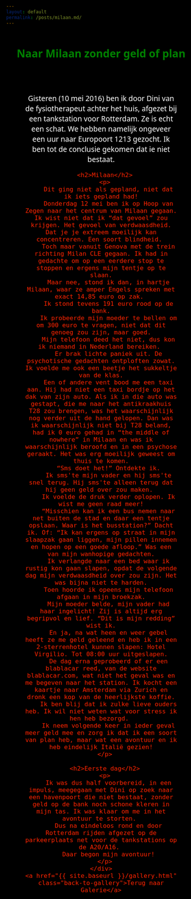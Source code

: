 ```yaml
---
layout: default
permalink: /posts/milaan.md/
---
```


<html lang="en">
<head>
  <meta charset="UTF-8">
  <meta name="viewport" content="width=device-width, initial-scale=1.0">
  <title>Naar Milaan zonder geld of plan</title>
  <link rel="stylesheet" href="{{ '/assets/css/main.css' | relative_url }}">
  <style>
    body, html {
      height: 100%;
      margin: 0;
      font-family: 'Segoe UI', Tahoma, Geneva, Verdana, sans-serif;
      background-color: black; /* Set the background color to black */
      color: white; /* Set text color to white */
    }
    h1 {
      color: green;
    }
    body, p {
      color: white;
    }
    .back-to-gallery {
      display: inline-block;
      margin-top: 20px;
      padding: 10px 20px;
      background-color: red;
      color: white; /* Set the font color to black */
      text-decoration: none;
      font-weight: bold;
      border-radius: 5px;
      transition: background-color 0.3s, color 0.3s;
    }
    .back-to-gallery:hover {
      background-color: green;
      color: white;
    }
    .center-content {
      display: flex;
      flex-direction: column;
      align-items: center;
      text-align: center;
      min-height: 100vh;
      overflow: hidden;
      max-width: 100%; /* Added max-width for better responsiveness */
      margin: 0 auto; /* Center the content horizontally */
    }
    .fullscreen-container {
      position: relative;
      width: 100%;
      max-height: 70vh;
      overflow: hidden;
    }
    .fullscreen-image {
      width: 100%;
      height: auto;
      object-fit: cover;
      opacity: 0;
      transition: opacity 1s ease-in-out;
    }
    .fullscreen-image.show {
      opacity: 1;
    }
    .center-text {
      font-size: 1.5vw;
      color: #FF2400;
      max-width: 80%;
      margin: 15px auto;
    }
    .small-image {
      cursor: pointer;
      max-width: 100%;
      height: auto;
      transition: transform 0.5s ease-in-out, opacity 1s ease-in-out, border 0.3s ease-in-out;
      opacity: 0;
      margin-top: 15px;
    }
    .small-image.show {
      opacity: 1;
      border: 3px solid #FF2400;
    }
    .modal {
      display: none;
      position: fixed;
      top: auto;
      right: 0; /* Stick to the right */
      bottom: 0;
      left: auto; /* Unset left */
      width: 100%;
      height: 100%;
      background: rgba(0, 0, 0, 0.8);
      overflow: auto;
      display: flex;
      justify-content: center;
      align-items: center;
      opacity: 0;
      transition: opacity 1s ease-in-out;
      pointer-events: none; /* Clicks on the modal won't trigger events */
    }
    .modal-content {
      width: 100%;
      height: auto;
      max-width: 100%; /* Adjusted max-width */
      max-height: 100%; /* Adjusted max-height */
      object-fit: contain;
      box-shadow: 0 0 20px rgba(255, 215, 0, 0.8);
    }
    .modal-image {
      width: 100%;
      height: auto;
      max-width: 100vw; /* Adjusted max-width to fit the viewport width */
      max-height: 100vh; /* Adjusted max-height to fit the viewport height */
      object-fit: contain;
    }
    @keyframes fadeIn {
      from {
        opacity: 0;
      }
      to {
        opacity: 1;
      }
    }
    .modal.fade-in {
      animation: fadeIn 2s ease-in-out; /* Increased duration to 2 seconds */
      opacity: 1;
    }
    .modal.fade-out {
      opacity: 0;
    }
    /* Add a transition for the fade-out effect */
    .modal.fade-out .modal-content {
      transition: opacity 1s ease-in-out;
    }
    .modal:hover .modal-content {
      box-shadow: 0 0 30px rgba(255, 215, 0, 1);
    }
    @media only screen and (max-width: 1200px) {
      .center-text {
        font-size: 2vw;
      }
    }
    @media only screen and (max-width: 768px) {
      .center-text {
        font-size: 3vw;
      }
    }
  </style>
</head>
<body>
  <div class="center-content">
    <div id="newText" style="display: block;">
      <h1>Naar Milaan zonder geld of plan</h1>
      <img src="{{ site.baseurl }}/assets/images/slums.jpeg" alt="Kaleidoscope" class="small-image" />
    </div>
    <div class="center-text">
      <p>Gisteren (10 mei 2016) ben ik door Dini van de fysiotherapeut achter het huis, afgezet bij een tankstation voor Rotterdam. Ze is echt een schat. We hebben namelijk ongeveer een uur naar Europoort 1213 gezocht. Ik ben tot de conclusie gekomen dat ie niet bestaat.</p>
      
      <h2>Milaan</h2>
      <p>
        Dit ging niet als gepland, niet dat ik iets gepland had!
        Donderdag 12 mei ben ik op Hoop van Zegen naar het centrum van Milaan gegaan. Ik wist niet dat ik “dat gevoel” zou krijgen. Het gevoel van verdwaasdheid. Dat je je extreem moeilijk kan concentreren. Een soort blindheid. 
        Toch maar vanuit Genova met de trein richting Milan CLE gegaan. Ik had in gedachte om op een eerdere stop te stoppen en ergens mijn tentje op te slaan.
        Maar nee, stond ik dan, in hartje Milaan, waar ze amper Engels spreken met exact 14,85 euro op zak. 
        Ik stond tevens 191 euro rood op de bank.
        Ik probeerde mijn moeder te bellen om om 300 euro te vragen, niet dat dit genoeg zou zijn, maar goed.
        Mijn telefoon deed het niet, dus kon ik niemand in Nederland bereiken. 
        Er brak lichte paniek uit. De psychotische gedachten ontploften zowat. Ik voelde me ook een beetje het sukkeltje van de klas.
        Een of andere vent bood me een taxi aan. Hij had niet een taxi bordje op het dak van zijn auto. Als ik in die auto was gestapt, die me naar het antikraakhuis T28 zou brengen, was het waarschijnlijk nog verder uit de hand gelopen. Dan was ik waarschijnlijk niet bij T28 beland, had ik 0 euro gehad in “the middle of nowhere” in Milaan en was ik waarschijnlijk beroofd en in een psychose geraakt. Het was erg moeilijk geweest om thuis te komen.
        “Sms doet het!” Ontdekte ik.
        Ik sms'te mijn vader en hij sms'te snel terug. Hij sms'te alleen terug dat hij geen geld over zou maken. 
        Ik voelde de druk verder oplopen. Ik wist me geen raad meer!
        “Misschien kan ik een bus nemen naar net buiten de stad en daar een tentje opslaan. Waar is het busstation?” Dacht ik. Of: “Ik kan ergens op straat in mijn slaapzak gaan liggen, mijn pillen innemen en hopen op een goede afloop.” Was een van mijn wanhopige gedachten.
        Ik verlangde naar een bed waar ik rustig kon gaan slapen, opdat de volgende dag mijn verdwaasdheid over zou zijn. Het was bijna niet te harden.
        Toen hoorde ik opeens mijn telefoon afgaan in mijn broekzak.
        Mijn moeder belde, mijn vader had haar ingelicht! Zij is altijd erg begripvol en lief. “Dit is mijn redding” wist ik.
        En ja, na wat heen en weer gebel heeft ze me geld geleend en heb ik in een 2-sterrenhotel kunnen slapen: Hotel Virgilio. Tot 08:00 uur uitgeslapen.
        De dag erna geprobeerd of er een blablacar reed, van de website blablacar.com, wat niet het geval was en me begeven naar het station. Ik kocht een kaartje naar Amsterdam via Zurich en dronk een kop van de heerlijkste koffie.
        Ik ben blij dat ik zulke lieve ouders heb. Ik wil niet weten wat voor stress ik hen heb bezorgd. 
        Ik neem volgende keer in ieder geval meer geld mee en zorg ik dat ik een soort van plan heb, maar wat een avontuur en ik heb eindelijk Italië gezien!
      </p>
      
      <h2>Eerste dag</h2>
      <p>
        Ik was dus half voorbereid, in een impuls, meegegaan met Dini op zoek naar een havenpoort die niet bestaat, zonder geld op de bank noch schone kleren in mijn tas. Ik was klaar om me in het avontuur te storten. 
        Dus na eindeloos rond en door Rotterdam rijden afgezet op de parkeerplaats net voor de tankstations op de A20/A16. 
        Daar begon mijn avontuur!
      </p>
    </div>
    <a href="{{ site.baseurl }}/gallery.html" class="back-to-gallery">Terug naar Galerie</a>
  </div>

  <script>
    const fullscreenImages = document.querySelectorAll('.fullscreen-image');
    const smallImages = document.querySelectorAll('.small-image');
    let currentImageIndex = 0;

    function showImage(index) {
      fullscreenImages.forEach((img, i) => {
        img.classList.toggle('show', i === index);
      });
      smallImages.forEach((img, i) => {
        img.classList.toggle('show', i === index);
      });
      currentImageIndex = index;
    }

    function nextImage() {
      const nextIndex = (currentImageIndex + 1) % fullscreenImages.length;
      showImage(nextIndex);
    }

    function prevImage() {
      const prevIndex = (currentImageIndex - 1 + fullscreenImages.length) % fullscreenImages.length;
      showImage(prevIndex);
    }

    smallImages.forEach((img, index) => {
      img.addEventListener('click', () => showImage(index));
    });

    setInterval(nextImage, 3000);

    const modal = document.querySelector('.modal');
    const modalImage = document.querySelector('.modal-image');
    const fullscreenImagesWithModal = document.querySelectorAll('.fullscreen-image');
    
    fullscreenImagesWithModal.forEach((img) => {
      img.addEventListener('click', () => {
        modal.style.display = 'flex';
        modalImage.src = img.src;
        modal.classList.add('fade-in');
        setTimeout(() => {
          modal.style.opacity = '1';
        }, 10);
      });
    });

    modal.addEventListener('click', () => {
      modal.classList.remove('fade-in');
      modal.classList.add('fade-out');
      setTimeout(() => {
        modal.style.display = 'none';
        modal.style.opacity = '0';
      }, 1000);
    });
  </script>

  <!-- Global site tag (gtag.js) - Google Analytics -->
  <script async src="https://www.googletagmanager.com/gtag/js?id=YOUR-GA-ID"></script>
  <script>
    window.dataLayer = window.dataLayer || [];
    function gtag(){dataLayer.push(arguments);}
    gtag('js', new Date());
    gtag('config', 'G-25QWYDWGEP');
  </script>
</body>
</html>
